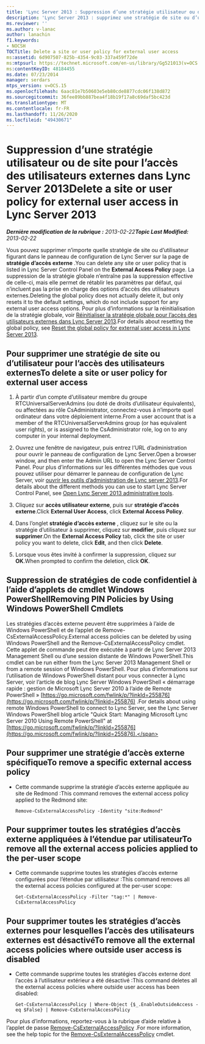 ```yaml
---
title: 'Lync Server 2013 : Suppression d’une stratégie utilisateur ou de site pour l’accès des utilisateurs externes'
description: 'Lync Server 2013 : supprimez une stratégie de site ou d’utilisateur pour l’accès utilisateur externe.'
ms.reviewer: ''
ms.author: v-lanac
author: lanachin
f1.keywords:
- NOCSH
TOCTitle: Delete a site or user policy for external user access
ms:assetid: 6d907507-825b-4354-9c03-337a459f72de
ms:mtpsurl: https://technet.microsoft.com/en-us/library/Gg521013(v=OCS.15)
ms:contentKeyID: 48184455
ms.date: 07/23/2014
manager: serdars
mtps_version: v=OCS.15
ms.openlocfilehash: 6aac81e7b50603e5eb80cde8877cdc06f138d872
ms.sourcegitcommit: 36fee89bb887bea4f18b19f17a8c69daf5bc423d
ms.translationtype: MT
ms.contentlocale: fr-FR
ms.lasthandoff: 11/26/2020
ms.locfileid: "49430671"
---
```

# <a name="delete-a-site-or-user-policy-for-external-user-access-in-lync-server-2013"></a><span data-ttu-id="05a3e-103">Suppression d’une stratégie utilisateur ou de site pour l’accès des utilisateurs externes dans Lync Server 2013</span><span class="sxs-lookup"><span data-stu-id="05a3e-103">Delete a site or user policy for external user access in Lync Server 2013</span></span>

<div data-xmlns="http://www.w3.org/1999/xhtml">

<div class="topic" data-xmlns="http://www.w3.org/1999/xhtml" data-msxsl="urn:schemas-microsoft-com:xslt" data-cs="https://msdn.microsoft.com/">

<div data-asp="https://msdn2.microsoft.com/asp">



</div>

<div id="mainSection">

<div id="mainBody"><span data-ttu-id="05a3e-104">

<span> </span></span><span class="sxs-lookup"><span data-stu-id="05a3e-104">

<span> </span></span></span>

<span data-ttu-id="05a3e-105">_**Dernière modification de la rubrique :** 2013-02-22_</span><span class="sxs-lookup"><span data-stu-id="05a3e-105">_**Topic Last Modified:** 2013-02-22_</span></span>

<span data-ttu-id="05a3e-106">Vous pouvez supprimer n’importe quelle stratégie de site ou d’utilisateur figurant dans le panneau de configuration de Lync Server sur la page de **stratégie d’accès externe** .</span><span class="sxs-lookup"><span data-stu-id="05a3e-106">You can delete any site or user policy that is listed in Lync Server Control Panel on the **External Access Policy** page.</span></span> <span data-ttu-id="05a3e-107">La suppression de la stratégie globale n’entraîne pas la suppression effective de celle-ci, mais elle permet de rétablir les paramètres par défaut, qui n’incluent pas la prise en charge des options d’accès des utilisateurs externes.</span><span class="sxs-lookup"><span data-stu-id="05a3e-107">Deleting the global policy does not actually delete it, but only resets it to the default settings, which do not include support for any external user access options.</span></span> <span data-ttu-id="05a3e-108">Pour plus d’informations sur la réinitialisation de la stratégie globale, voir [Réinitialiser la stratégie globale pour l’accès des utilisateurs externes dans Lync Server 2013](lync-server-2013-reset-the-global-policy-for-external-user-access.md).</span><span class="sxs-lookup"><span data-stu-id="05a3e-108">For details about resetting the global policy, see [Reset the global policy for external user access in Lync Server 2013](lync-server-2013-reset-the-global-policy-for-external-user-access.md).</span></span>

<div>

## <a name="to-delete-a-site-or-user-policy-for-external-user-access"></a><span data-ttu-id="05a3e-109">Pour supprimer une stratégie de site ou d’utilisateur pour l’accès des utilisateurs externes</span><span class="sxs-lookup"><span data-stu-id="05a3e-109">To delete a site or user policy for external user access</span></span>

1.  <span data-ttu-id="05a3e-110">À partir d’un compte d’utilisateur membre du groupe RTCUniversalServerAdmins (ou doté de droits d’utilisateur équivalents), ou affectées au rôle CsAdministrator, connectez-vous à n’importe quel ordinateur dans votre déploiement interne.</span><span class="sxs-lookup"><span data-stu-id="05a3e-110">From a user account that is a member of the RTCUniversalServerAdmins group (or has equivalent user rights), or is assigned to the CsAdministrator role, log on to any computer in your internal deployment.</span></span>

2.  <span data-ttu-id="05a3e-111">Ouvrez une fenêtre de navigateur, puis entrez l’URL d’administration pour ouvrir le panneau de configuration de Lync Server.</span><span class="sxs-lookup"><span data-stu-id="05a3e-111">Open a browser window, and then enter the Admin URL to open the Lync Server Control Panel.</span></span> <span data-ttu-id="05a3e-112">Pour plus d’informations sur les différentes méthodes que vous pouvez utiliser pour démarrer le panneau de configuration de Lync Server, voir [ouvrir les outils d’administration de Lync server 2013](lync-server-2013-open-lync-server-administrative-tools.md).</span><span class="sxs-lookup"><span data-stu-id="05a3e-112">For details about the different methods you can use to start Lync Server Control Panel, see [Open Lync Server 2013 administrative tools](lync-server-2013-open-lync-server-administrative-tools.md).</span></span>

3.  <span data-ttu-id="05a3e-113">Cliquez sur **accès utilisateur externe**, puis sur **stratégie d’accès externe**.</span><span class="sxs-lookup"><span data-stu-id="05a3e-113">Click **External User Access**, click **External Access Policy**.</span></span>

4.  <span data-ttu-id="05a3e-114">Dans l’onglet **stratégie d’accès externe** , cliquez sur le site ou la stratégie d’utilisateur à supprimer, cliquez sur **modifier**, puis cliquez sur **supprimer**.</span><span class="sxs-lookup"><span data-stu-id="05a3e-114">On the **External Access Policy** tab, click the site or user policy you want to delete, click **Edit**, and then click **Delete**.</span></span>

5.  <span data-ttu-id="05a3e-115">Lorsque vous êtes invité à confirmer la suppression, cliquez sur **OK**.</span><span class="sxs-lookup"><span data-stu-id="05a3e-115">When prompted to confirm the deletion, click **OK**.</span></span>

</div>

<div>

## <a name="removing-pin-policies-by-using-windows-powershell-cmdlets"></a><span data-ttu-id="05a3e-116">Suppression de stratégies de code confidentiel à l’aide d’applets de cmdlet Windows PowerShell</span><span class="sxs-lookup"><span data-stu-id="05a3e-116">Removing PIN Policies by Using Windows PowerShell Cmdlets</span></span>

<span data-ttu-id="05a3e-117">Les stratégies d’accès externe peuvent être supprimées à l’aide de Windows PowerShell et de l’applet de Remove-CsExternalAccessPolicy.</span><span class="sxs-lookup"><span data-stu-id="05a3e-117">External access policies can be deleted by using Windows PowerShell and the Remove-CsExternalAccessPolicy cmdlet.</span></span> <span data-ttu-id="05a3e-118">Cette applet de commande peut être exécutée à partir de Lync Server 2013 Management Shell ou d’une session distante de Windows PowerShell.</span><span class="sxs-lookup"><span data-stu-id="05a3e-118">This cmdlet can be run either from the Lync Server 2013 Management Shell or from a remote session of Windows PowerShell.</span></span> <span data-ttu-id="05a3e-119">Pour plus d’informations sur l’utilisation de Windows PowerShell distant pour vous connecter à Lync Server, voir l’article de blog Lync Server Windows PowerShell « démarrage rapide : gestion de Microsoft Lync Server 2010 à l’aide de Remote PowerShell » [https://go.microsoft.com/fwlink/p/?linkId=255876](https://go.microsoft.com/fwlink/p/?linkid=255876) .</span><span class="sxs-lookup"><span data-stu-id="05a3e-119">For details about using remote Windows PowerShell to connect to Lync Server, see the Lync Server Windows PowerShell blog article "Quick Start: Managing Microsoft Lync Server 2010 Using Remote PowerShell" at [https://go.microsoft.com/fwlink/p/?linkId=255876](https://go.microsoft.com/fwlink/p/?linkid=255876).</span></span>

<div>

## <a name="to-remove-a-specific-external-access-policy"></a><span data-ttu-id="05a3e-120">Pour supprimer une stratégie d’accès externe spécifique</span><span class="sxs-lookup"><span data-stu-id="05a3e-120">To remove a specific external access policy</span></span>

  - <span data-ttu-id="05a3e-121">Cette commande supprime la stratégie d’accès externe appliquée au site de Redmond :</span><span class="sxs-lookup"><span data-stu-id="05a3e-121">This command removes the external access policy applied to the Redmond site:</span></span>
    
        Remove-CsExternalAccessPolicy -Identity "site:Redmond"

</div>

<div>

## <a name="to-remove-all-the-external-access-policies-applied-to-the-per-user-scope"></a><span data-ttu-id="05a3e-122">Pour supprimer toutes les stratégies d’accès externe appliquées à l’étendue par utilisateur</span><span class="sxs-lookup"><span data-stu-id="05a3e-122">To remove all the external access policies applied to the per-user scope</span></span>

  - <span data-ttu-id="05a3e-123">Cette commande supprime toutes les stratégies d’accès externe configurées pour l’étendue par utilisateur :</span><span class="sxs-lookup"><span data-stu-id="05a3e-123">This command removes all the external access policies configured at the per-user scope:</span></span>
    
        Get-CsExternalAccessPolicy -Filter "tag:*" | Remove-CsExternalAccessPolicy

</div>

<div>

## <a name="to-remove-all-the-external-access-policies-where-outside-user-access-is-disabled"></a><span data-ttu-id="05a3e-124">Pour supprimer toutes les stratégies d’accès externes pour lesquelles l’accès des utilisateurs externes est désactivé</span><span class="sxs-lookup"><span data-stu-id="05a3e-124">To remove all the external access policies where outside user access is disabled</span></span>

  - <span data-ttu-id="05a3e-125">Cette commande supprime toutes les stratégies d’accès externe dont l’accès à l’utilisateur extérieur a été désactivé :</span><span class="sxs-lookup"><span data-stu-id="05a3e-125">This command deletes all the external access policies where outside user access has been disabled:</span></span>
    
        Get-CsExternalAccessPolicy | Where-Object {$_.EnableOutsideAccess -eq $False} | Remove-CsExternalAccessPolicy

</div>

<span data-ttu-id="05a3e-126">Pour plus d’informations, reportez-vous à la rubrique d’aide relative à l’applet de passe [Remove-CsExternalAccessPolicy](https://docs.microsoft.com/powershell/module/skype/Remove-CsExternalAccessPolicy) .</span><span class="sxs-lookup"><span data-stu-id="05a3e-126">For more information, see the help topic for the [Remove-CsExternalAccessPolicy](https://docs.microsoft.com/powershell/module/skype/Remove-CsExternalAccessPolicy) cmdlet.</span></span>

<span data-ttu-id="05a3e-127"></div>

</div>

<span> </span>

</div>

</div>

</span><span class="sxs-lookup"><span data-stu-id="05a3e-127"></div>

</div>

<span> </span>

</div>

</div>

</span></span></div>


